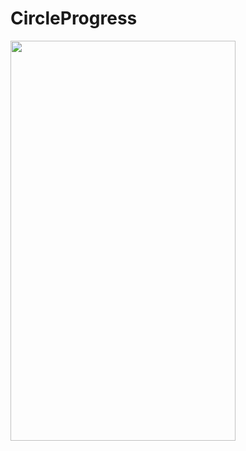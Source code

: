 # CircleProgress

<img src="https://github.com/aroundone/GifRepository/blob/master/CircleProgress/CircleProgress.gif" width=360 height=640 />
